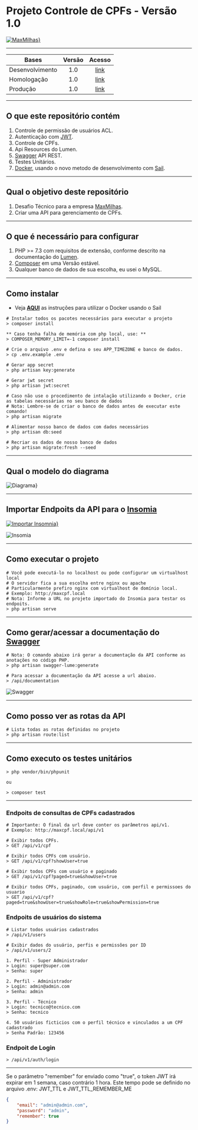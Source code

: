 # Projeto Controle de CPFs - Versão 1.0

[![MaxMilhas}][i-MaxMilhas]][l-MaxMilhas]

---

**Bases** | **Versão** | **Acesso**
--------------- | :---: | :---:
Desenvolvimento | 1.0   | [link][l-Desenvolvimento]
Homologação     | 1.0   | [link][l-Homologacao]
Produção        | 1.0   | [link][l-Producao]

---

## O que este repositório contém

1. Controle de permissão de usuários ACL.
2. Autenticação com [JWT][l-JWT].
3. Controle de CPFs.
4. Api Resources do Lumen.
5. [Swagger][l-Swagger] API REST.
6. Testes Unitários.
7. [Docker][l-Docker], usando o novo metodo de desenvolvimento com [Sail][l-Sail].

---

## Qual o objetivo deste repositório 

1. Desafio Técnico para a empresa [MaxMilhas][l-MaxMilhas].
2. Criar uma API para gerenciamento de CPFs.

---

## O que é necessário para configurar

1. PHP >= 7.3 com requisitos de extensão, conforme descrito na documentação do [Lumen][l-Lumen].
2. [Composer][l-Composer] em uma Versão estável.
3. Qualquer banco de dados de sua escolha, eu usei o MySQL.
---

## Como instalar

- Veja **[AQUI][l-Doc-Docker]** as instruções para utilizar o Docker usando o Sail

```shell script
# Instalar todos os pacotes necessários para executar o projeto
> composer install

** Caso tenha falha de memória com php local, use: **
> COMPOSER_MEMORY_LIMIT=-1 composer install
 
# Crie o arquivo .env e defina o seu APP_TIMEZONE e banco de dados.
> cp .env.example .env

# Gerar app secret
> php artisan key:generate

# Gerar jwt secret
> php artisan jwt:secret

# Caso não use o procedimento de intalação utilizando o Docker, crie as tabelas necessárias no seu banco de dados
# Nota: Lembre-se de criar o banco de dados antes de executar este comando!
> php artisan migrate

# Alimentar nosso banco de dados com dados necessários
> php artisan db:seed

# Recriar os dados de nosso banco de dados
> php artisan migrate:fresh --seed
```

---

## Qual o modelo do diagrama

![Diagrama}][i-Diagrama]

---

## Importar Endpoits da API para o [Insomia][l-Insomia]
[![Importar Insomnia}][i-Insomia-Run]][l-Insomia-Import]

![Insomia][i-Insomia]

---

## Como executar o projeto

```shell script
# Você pode executá-lo no localhost ou pode configurar um virtualhost local
# O servidor fica a sua escolha entre nginx ou apache
# Particularmente prefiro nginx com virtualhost de domínio local. 
# Exemplo: http://maxcpf.local
# Nota: Informe a URL no projeto importado do Insomia para testar os endpoits. 
> php artisan serve
```

---

## Como gerar/acessar a documentação do [Swagger][l-Swagger-Doc]

```shell script
# Nota: O comando abaixo irá gerar a documentação da API conforme as anotações no código PHP. 
> php artisan swagger-lume:generate

# Para acessar a documentação da API acesse a url abaixo. 
> /api/documentation
```

![Swagger][i-Swagger]

---

## Como posso ver as rotas da API

```shell script
# Lista todas as rotas definidas no projeto 
> php artisan route:list
```

---

## Como executo os testes unitários

```shell script 
> php vendor/bin/phpunit

ou

> composer test
```

---

### Endpoits de consultas de CPFs cadastrados

```
# Importante: O final da url deve conter os parâmetros api/v1.
# Exemplo: http://maxcpf.local/api/v1

# Exibir todos CPFs.
> GET /api/v1/cpf

# Exibir todos CPFs com usuário.
> GET /api/v1/cpf?showUser=true

# Exibir todos CPFs com usuário e paginado
> GET /api/v1/cpf?paged=true&showUser=true

# Exibir todos CPFs, paginado, com usuário, com perfil e permissoes do usuario
> GET /api/v1/cpf?paged=true&showUser=true&showRole=true&showPermission=true
```

### Endpoits de usuários do sistema

```
# Listar todos usuários cadastrados
> /api/v1/users

# Exibir dados do usuário, perfis e permissões por ID
> /api/v1/users/2

1. Perfil - Super Administrador
> Login: super@super.com 
> Senha: super

2. Perfil - Administrador
> Login: admin@admin.com
> Senha: admin

3. Perfil - Técnico
> Login: tecnico@tecnico.com
> Senha: tecnico

4. 50 usuários ficticios com o perfil técnico e vinculados a um CPF cadastrado
> Senha Padrão: 123456

```

### Endpoit de Login

```
> /api/v1/auth/login
```

---

Se o parâmetro "remember" for enviado como "true", o token JWT irá expirar em 1 semana, caso contrário 1 hora.
Este tempo pode se definido no arquivo .env:
JWT_TTL e JWT_TTL_REMEMBER_ME

```json
{
	"email": "admin@admin.com",
	"password": "admin",
	"remember": true
}

```

[i-MaxMilhas]: doc/img/logo.svg "MaxMilhas"
[i-Diagrama]: doc/img/diagrama.png "Diagrama"
[i-Insomia]: doc/img/insomia.png "Insomia"
[i-Insomia-Run]: https://insomnia.rest/images/run.svg "Importar Insomia"
[i-Swagger]: doc/img/swagger.png "Swagger"

[l-MaxMilhas]: https://www.maxmilhas.com.br
[l-Doc-Docker]: doc/docker/README.md
[l-Lumen]: https://lumen.laravel.com/docs/6.x#server-requirements
[l-Insomia]: https://insomnia.rest/download
[l-Insomia-Import]: https://insomnia.rest/run/?label=Max%20CPF&uri=https%3A%2F%2Fraw.githubusercontent.com%2FJotapePinheiroSquadra%2Fmax-cpf%2Fmaster%2Fdoc%2Farquivos%2FInsomnia_export.json
[l-Composer]: https://getcomposer.org
[l-Swagger]: https://swagger.io
[l-JWT]: https://jwt.io
[l-Docker]: https://www.docker.com
[l-Sail]: https://laravel.com/docs/8.x/sail

[l-Swagger-Doc]: http://maxcpf.local/api/documentation
[l-Desenvolvimento]: http://maxcpf.local
[l-Homologacao]: http://maxcpf.local
[l-Producao]: http://maxcpf.local
